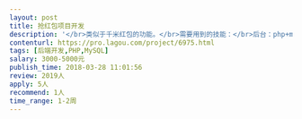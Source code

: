 ```yaml
---                
layout: post       
title: 抢红包项目开发           
description: '</br>类似于千米红包的功能。</br>需要用到的技能：</br>后台：php+mysql</br>前端：Ionic （需打包成混合app）</br>'     
contenturl: https://pro.lagou.com/project/6975.html      
tags: [后端开发,PHP,MySQL]            
salary: 3000-5000元          
publish_time: 2018-03-28 11:01:56         
review: 2019人                   
apply: 5人                   
recommend: 1人                   
time_range: 1-2周              
---                 
```

